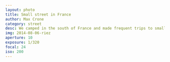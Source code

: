 ```yaml
---
layout: photo
title: Small street in France
author: Max Crone
category: street
desc: We camped in the south of France and made frequent trips to small villages in the surrounding area to visit markets. This is a small street in Riez, France.
img: 2014-08-06-riez
aperture: 10
exposure: 1/320
focal: 24
iso: 200
---
```

